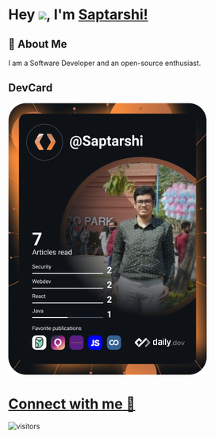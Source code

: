 # Hey <img src="https://github.com/TheDudeThatCode/TheDudeThatCode/blob/master/Assets/Hi.gif" width="29px">, I'm [Saptarshi!](https://bio.link/saptarshi) 

## 🚀 About Me
I am a Software Developer and an open-source enthusiast.

## DevCard
<a href="https://app.daily.dev/Saptarshi"><img src="https://github.com/SaptarshiSarkar12/SaptarshiSarkar12/blob/main/devcard.svg" width="400" alt="Saptarshi Sarkar's Dev Card"/></a>

# [Connect with me 💬](https://bio.link/saptarshi) 
![visitors](https://visitor-badge.laobi.icu/badge?page_id=saptarshisarkar12.saptarshisarkar12)
